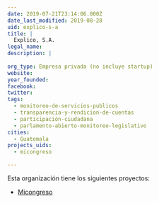 ```yaml
---
date: 2019-07-21T23:14:06.000Z
date_last_modified: 2019-08-28
uid: explico-s-a
title: |
  Explico, S.A.
legal_name: 
description: |
  
org_type: Empresa privada (no incluye startup)
website: 
year_founded: 
facebook: 
twitter: 
tags:
  - monitoreo-de-servicios-publicos
  - transparencia-y-rendicion-de-cuentas
  - participación-ciudadana
  - parlamento-abierto-monitoreo-legislativo
cities: 
  - Guatemala
projects_uids:
  - micongreso

---
```


Esta organización tiene los siguientes proyectos:

- [Micongreso](/proyectos/micongreso)
